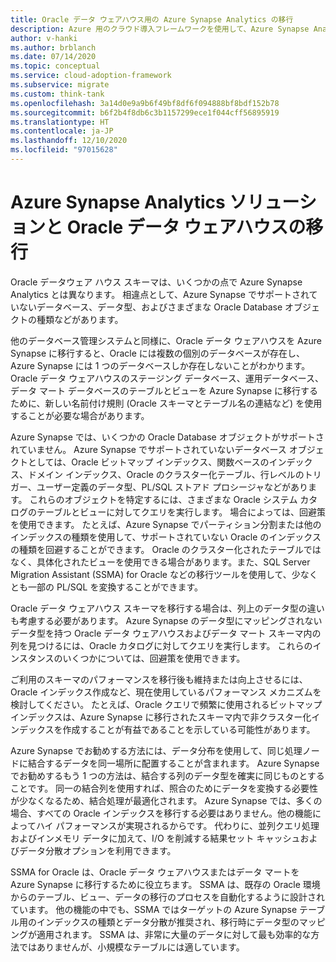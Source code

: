 ```yaml
---
title: Oracle データ ウェアハウス用の Azure Synapse Analytics の移行
description: Azure 用のクラウド導入フレームワークを使用して、Azure Synapse Analytics に Oracle データ ウェアハウス スキーマを移行する方法について説明します。
author: v-hanki
ms.author: brblanch
ms.date: 07/14/2020
ms.topic: conceptual
ms.service: cloud-adoption-framework
ms.subservice: migrate
ms.custom: think-tank
ms.openlocfilehash: 3a14d0e9a9b6f49bf8df6f094888bf8bdf152b78
ms.sourcegitcommit: b6f2b4f8db6c3b1157299ece1f044cff56895919
ms.translationtype: HT
ms.contentlocale: ja-JP
ms.lasthandoff: 12/10/2020
ms.locfileid: "97015628"
---
```

# <a name="azure-synapse-analytics-solutions-and-migration-for-an-oracle-data-warehouse"></a>Azure Synapse Analytics ソリューションと Oracle データ ウェアハウスの移行

Oracle データウェア ハウス スキーマは、いくつかの点で Azure Synapse Analytics とは異なります。 相違点として、Azure Synapse でサポートされていないデータベース、データ型、およびさまざまな Oracle Database オブジェクトの種類などがあります。

他のデータベース管理システムと同様に、Oracle データ ウェアハウスを Azure Synapse に移行すると、Oracle には複数の個別のデータベースが存在し、Azure Synapse には 1 つのデータベースしか存在しないことがわかります。 Oracle データ ウェアハウスのステージング データベース、運用データベース、データ マート データベースのテーブルとビューを Azure Synapse に移行するために、新しい名前付け規則 (Oracle スキーマとテーブル名の連結など) を使用することが必要な場合があります。

Azure Synapse では、いくつかの Oracle Database オブジェクトがサポートされていません。 Azure Synapse でサポートされていないデータベース オブジェクトとしては、Oracle ビットマップ インデックス、関数ベースのインデックス、ドメイン インデックス、Oracle のクラスター化テーブル、行レベルのトリガー、ユーザー定義のデータ型、PL/SQL ストアド プロシージャなどがあります。 これらのオブジェクトを特定するには、さまざまな Oracle システム カタログのテーブルとビューに対してクエリを実行します。 場合によっては、回避策を使用できます。 たとえば、Azure Synapse でパーティション分割または他のインデックスの種類を使用して、サポートされていない Oracle のインデックスの種類を回避することができます。 Oracle のクラスター化されたテーブルではなく、具体化されたビューを使用できる場合があります。また、SQL Server Migration Assistant (SSMA) for Oracle などの移行ツールを使用して、少なくとも一部の PL/SQL を変換することができます。

Oracle データ ウェアハウス スキーマを移行する場合は、列上のデータ型の違いも考慮する必要があります。 Azure Synapse のデータ型にマッピングされないデータ型を持つ Oracle データ ウェアハウスおよびデータ マート スキーマ内の列を見つけるには、Oracle カタログに対してクエリを実行します。 これらのインスタンスのいくつかについては、回避策を使用できます。

ご利用のスキーマのパフォーマンスを移行後も維持または向上させるには、Oracle インデックス作成など、現在使用しているパフォーマンス メカニズムを検討してください。 たとえば、Oracle クエリで頻繁に使用されるビットマップ インデックスは、Azure Synapse に移行されたスキーマ内で非クラスター化インデックスを作成することが有益であることを示している可能性があります。

Azure Synapse でお勧めする方法には、データ分布を使用して、同じ処理ノードに結合するデータを同一場所に配置することが含まれます。 Azure Synapse でお勧めするもう 1 つの方法は、結合する列のデータ型を確実に同じものとすることです。 同一の結合列を使用すれば、照合のためにデータを変換する必要性が少なくなるため、結合処理が最適化されます。 Azure Synapse では、多くの場合、すべての Oracle インデックスを移行する必要はありません。他の機能によってハイ パフォーマンスが実現されるからです。 代わりに、並列クエリ処理およびインメモリ データに加えて、I/O を削減する結果セット キャッシュおよびデータ分散オプションを利用できます。

SSMA for Oracle は、Oracle データ ウェアハウスまたはデータ マートを Azure Synapse に移行するために役立ちます。 SSMA は、既存の Oracle 環境からのテーブル、ビュー、データの移行のプロセスを自動化するように設計されています。 他の機能の中でも、SSMA ではターゲットの Azure Synapse テーブル用のインデックスの種類とデータ分散が推奨され、移行時にデータ型のマッピングが適用されます。 SSMA は、非常に大量のデータに対して最も効率的な方法ではありませんが、小規模なテーブルには適しています。
